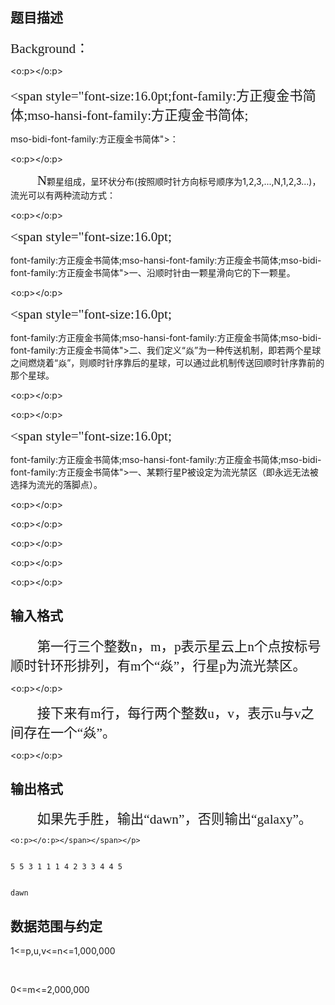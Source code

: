 ## 题目描述

<p class="MsoNormal"><span lang="EN-US" style="font-size: 16pt; font-family: 方正瘦金书简体;">Background</span><span style="font-size: 16pt; font-family: 方正瘦金书简体;">：</span></p>
<p class="MsoNormal"><span style="font-size:16.0pt;font-family:方正瘦金书简体;

mso-hansi-font-family:方正瘦金书简体;mso-bidi-font-family:方正瘦金书简体">载着荣耀的流光在星云上启程，不知终落谁手。<span lang="EN-US">
   <o:p></o:p></span></span></p>
<p class="MsoNormal"><span lang="EN-US" style="font-size:16.0pt;font-family:方正瘦金书简体;

mso-hansi-font-family:方正瘦金书简体;mso-bidi-font-family:方正瘦金书简体">Description</span><span style="font-size:16.0pt;font-family:方正瘦金书简体;mso-hansi-font-family:方正瘦金书简体;

mso-bidi-font-family:方正瘦金书简体">：<span lang="EN-US">
   <o:p></o:p></span></span></p>
<p class="MsoNormal" style="text-indent:32.0pt;mso-char-indent-count:2.0"><span style="font-size:16.0pt;font-family:方正瘦金书简体;mso-hansi-font-family:方正瘦金书简体;

mso-bidi-font-family:方正瘦金书简体">星云由<span lang="EN-US">N</span>颗星组成，呈环状分布<span lang="EN-US">(</span>按照顺时针方向标号顺序为<span lang="EN-US">1,2,3,...,N,1,2,3...)</span>，流光可以有两种流动方式：<span lang="EN-US">
   <o:p></o:p></span></span></p>
<p class="MsoNormal"><span lang="EN-US" style="font-size:16.0pt;font-family:方正瘦金书简体;

mso-hansi-font-family:方正瘦金书简体;mso-bidi-font-family:方正瘦金书简体">    </span><span style="font-size:16.0pt;

font-family:方正瘦金书简体;mso-hansi-font-family:方正瘦金书简体;mso-bidi-font-family:方正瘦金书简体">一、沿顺时针由一颗星滑向它的下一颗星。<span lang="EN-US">
   <o:p></o:p></span></span></p>
<p class="MsoNormal"><span lang="EN-US" style="font-size:16.0pt;font-family:方正瘦金书简体;

mso-hansi-font-family:方正瘦金书简体;mso-bidi-font-family:方正瘦金书简体">    </span><span style="font-size:16.0pt;

font-family:方正瘦金书简体;mso-hansi-font-family:方正瘦金书简体;mso-bidi-font-family:方正瘦金书简体">二、我们定义“焱”为一种传送机制，即若两个星球之间燃烧着“焱”，则顺时针序靠后的星球，可以通过此机制传送回顺时针序靠前的那个星球。<span lang="EN-US">
   <o:p></o:p></span></span></p>
<p class="MsoNormal" style="text-indent:32.0pt;mso-char-indent-count:2.0"><span style="font-size:16.0pt;font-family:方正瘦金书简体;mso-hansi-font-family:方正瘦金书简体;

mso-bidi-font-family:方正瘦金书简体">某一天星云被破坏了，只剩下了最后一抹荣耀流光被两股神秘力量角逐。而破坏带来了两个限制：<span lang="EN-US">
   <o:p></o:p></span></span></p>
<p class="MsoNormal"><span lang="EN-US" style="font-size:16.0pt;font-family:方正瘦金书简体;

mso-hansi-font-family:方正瘦金书简体;mso-bidi-font-family:方正瘦金书简体">    </span><span style="font-size:16.0pt;

font-family:方正瘦金书简体;mso-hansi-font-family:方正瘦金书简体;mso-bidi-font-family:方正瘦金书简体">一、某颗行星<span lang="EN-US">P</span>被设定为流光禁区（即永远无法被选择为流光的落脚点）。<span lang="EN-US">
   <o:p></o:p></span></span></p>
<p class="MsoNormal" style="text-indent:32.0pt;mso-char-indent-count:2.0"><span style="font-size:16.0pt;font-family:方正瘦金书简体;mso-hansi-font-family:方正瘦金书简体;

mso-bidi-font-family:方正瘦金书简体">二、一旦一颗星被流光划过，那么就再也不能被经过了。<span lang="EN-US">
   <o:p></o:p></span></span></p>
<p class="MsoNormal" style="text-indent:32.0pt;mso-char-indent-count:2.0"><span style="font-size:16.0pt;font-family:方正瘦金书简体;mso-hansi-font-family:方正瘦金书简体;

mso-bidi-font-family:方正瘦金书简体">现在两种神秘力量轮流引导流光的流动，先手在第一次操作时为确定流光的起始位置，问谁可以拿到最后一次的掌控权来获得胜利？<span lang="EN-US">
   <o:p></o:p></span></span></p>
<p class="MsoNormal" style="text-indent:32.0pt;mso-char-indent-count:2.0"><span style="font-size:16.0pt;font-family:方正瘦金书简体;mso-hansi-font-family:方正瘦金书简体;

mso-bidi-font-family:方正瘦金书简体">另外学者们发现，“焱”具有特殊的性质：<span lang="EN-US">
   <o:p></o:p></span></span></p>
<p class="MsoNormal" style="text-indent:32.0pt;mso-char-indent-count:2.0"><span style="font-size:16.0pt;font-family:方正瘦金书简体;mso-hansi-font-family:方正瘦金书简体;

mso-bidi-font-family:方正瘦金书简体">如果把每个“焱”视为零点为其两个星球的类似圆弧的轨迹，那么两条轨迹之间不会相交或外切，但是内切和包含以及相离都是合法的。<span lang="EN-US">
   <o:p></o:p></span></span></p>
<p></p>

## 输入格式

<p class="MsoNormal" style="text-indent: 32pt;"><span style="font-size: 16pt; font-family: 方正瘦金书简体;">第一行三个整数<span lang="EN-US">n</span>，<span lang="EN-US">m</span>，<span lang="EN-US">p</span>表示星云上<span lang="EN-US">n</span>个点按标号顺时针环形排列，有<span lang="EN-US">m</span>个“焱”，行星<span lang="EN-US">p</span>为流光禁区。<span lang="EN-US">
   <o:p></o:p></span></span></p>
<p class="MsoNormal" style="text-indent: 32pt;"><span style="font-size: 16pt; font-family: 方正瘦金书简体;">接下来有<span lang="EN-US">m</span>行，每行两个整数<span lang="EN-US">u</span>，<span lang="EN-US">v</span>，表示<span lang="EN-US">u</span>与<span lang="EN-US">v</span>之间存在一个“焱”。<span lang="EN-US">
   <o:p></o:p></span></span></p>
<p class="MsoNormal"></p>
<p></p>

## 输出格式

<div>
 <p class="MsoNormal" style="text-indent: 32pt;"><span style="font-size: 16pt; font-family: 方正瘦金书简体;">如果先手胜，输出“<span lang="EN-US">dawn</span>”，否则输出“<span lang="EN-US">galaxy</span>”。<span lang="EN-US">
    <o:p></o:p></span></span></p>
 <p class="MsoNormal"></p>
</div>
<p></p>

```input1
5 5 3 1 1 1 4 2 3 3 4 4 5
```
```output1
dawn
```
## 数据范围与约定

<div>
 1<=p,u,v<=n<=1,000,000
</div><br>
<div>
 0<=m<=2,000,000
</div><br>
<p></p>

